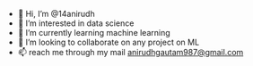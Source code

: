 - 👋 Hi, I’m @14anirudh
- 👀 I’m interested in data science
- 🌱 I’m currently learning machine learning
- 💞️ I’m looking to collaborate on any project on ML
- 📫 reach me through my mail anirudhgautam987@gmail.com

<!---
14anirudh/14anirudh is a ✨ special ✨ repository because its `README.md` (this file) appears on your GitHub profile.
You can click the Preview link to take a look at your changes.
--->
